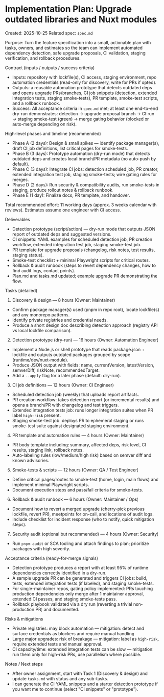 # Implementation Plan: Upgrade outdated libraries and Nuxt modules

Created: 2025-10-25
Related spec: `spec.md`

Purpose: Turn the feature specification into a small, actionable plan with tasks, owners, and estimates so the team can implement automated dependency detection, safe upgrade proposals, CI validation, staging verification, and rollback procedures.

Contract (inputs / outputs / success criteria)

- Inputs: repository with lockfile(s), CI access, staging environment, repo automation credentials (read-only for discovery, write for PRs if opted).
- Outputs: a reusable automation prototype that detects outdated deps and opens upgrade PRs/branches, CI job snippets (detection, extended integration tests, staging smoke-tests), PR template, smoke-test scripts, and a rollback runbook.
- Success: All acceptance criteria in `spec.md` met; at least one end-to-end dry-run demonstrates: detection → upgrade proposal branch → CI run → staging smoke-test (green) → merge gating behavior (blocked or auto-merge depending on risk).

High-level phases and timeline (recommended)

- Phase A (2 days): Design & small spikes — identify package manager(s), draft CI job definitions, list critical pages for smoke-tests.
- Phase B (3 days): Prototype automation (dry-run mode) that detects outdated deps and creates local branch/PR metadata (no auto-push by default).
- Phase C (3 days): Integrate CI jobs: detection scheduled job, PR creator, extended integration test job, staging smoke-tests; wire gating rules for merges.
- Phase D (2 days): Run security & compatibility audits, run smoke-tests in staging, produce rollout notes & rollback runbook.
- Phase E (1 day): Finalize docs, PR template, and handover.

Total recommended effort: 11 working days (approx. 3 weeks calendar with reviews). Estimates assume one engineer with CI access.

Deliverables

- Detection prototype (script/action) — dry-run mode that outputs JSON report of outdated deps and suggested versions.
- CI snippets: YAML examples for scheduled detection job, PR creation workflow, extended integration test job, staging smoke-test job.
- PR template for upgrade proposals (changelog, risk notes, test results, staging status).
- Smoke-test checklist + minimal Playwright scripts for critical routes.
- Rollback & audit runbook (steps to revert dependency changes, how to find audit logs, contact points).
- Plan.md and tasks.md updated; example upgrade PR demonstrating the flow.

Tasks (detailed)

1. Discovery & design — 8 hours (Owner: Maintainer)

- Confirm package manager(s) used (pnpm in repo root), locate lockfile(s) and any monorepo patterns.
- Identify private registries and credential needs.
- Produce a short design doc describing detection approach (registry API vs local lockfile comparison).

2. Detection prototype (dry-run) — 16 hours (Owner: Automation Engineer)

- Implement a Node.js or shell prototype that reads package.json + lockfile and outputs outdated packages grouped by scope (runtime/dev/nuxt-module).
- Produce JSON output with fields: name, currentVersion, latestVersion, semverDiff, riskNote, recommendedTarget.
- Add a `--apply` flag for a later phase (default: dry-run).

3. CI job definitions — 12 hours (Owner: CI Engineer)

- Scheduled detection job (weekly) that uploads report artifacts.
- PR creation workflow: takes detection report (or incremental results) and opens a branch/PR with changelog and test triggers.
- Extended integration tests job: runs longer integration suites when PR label `high-risk` present.
- Staging smoke-test job: deploys PR to ephemeral staging or runs smoke-test suite against designated staging environment.

4. PR template and automation rules — 4 hours (Owner: Maintainer)

- PR body template including: summary, affected deps, risk level, CI results, staging link, rollback notes.
- Auto-labeling rules (low/medium/high risk) based on semver diff and known advisories.

5. Smoke-tests & scripts — 12 hours (Owner: QA / Test Engineer)

- Define critical pages/routes to smoke-test (home, login, main flows) and implement minimal Playwright scripts.
- Document execution steps and pass/fail criteria for smoke-tests.

6. Rollback & audit runbook — 6 hours (Owner: Maintainer / Ops)

- Document how to revert a merged upgrade (cherry-pick previous lockfile, revert PR), meetpoints for on-call, and locations of audit logs.
- Include checklist for incident response (who to notify, quick mitigation steps).

7. Security audit (optional but recommended) — 4 hours (Owner: Security)

- Run `pnpm audit` or SCA tooling and attach findings to plan; prioritize packages with high severity.

Acceptance criteria (ready-for-merge signals)

- Detection prototype produces a report with at least 95% of runtime dependencies correctly identified in a dry-run.
- A sample upgrade PR can be generated and triggers CI jobs: build, tests, extended integration tests (if labeled), and staging smoke-tests.
- For single-maintainer repos, gating policy implemented: PRs touching production dependencies only merge after 1 maintainer approval, extended CI passes, and staging smoke-tests pass.
- Rollback playbook validated via a dry run (reverting a trivial non-production PR) and documented.

Risks & mitigations

- Private registries: may block automation — mitigation: detect and surface credentials as blockers and require manual handling.
- Large major upgrades: risk of breakage — mitigation: label as `high-risk`, require extended tests and manual approval.
- CI capacity/time: extended integration tests can be slow — mitigation: run them only for high-risk PRs, use parallelism where possible.

Notes / Next steps

- After owner assignment, start with Task 1 (Discovery & design) and update `tasks.md` with status and any sub-tasks.
- I can generate the CI YAML snippets and a starter detection prototype if you want me to continue (select "CI snippets" or "prototype").
